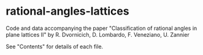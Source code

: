 # rational-angles-lattices
Code and data accompanying the paper "Classification of rational angles in plane lattices II"
by R. Dvornicich, D. Lombardo, F. Veneziano, U. Zannier

See "Contents" for details of each file.
